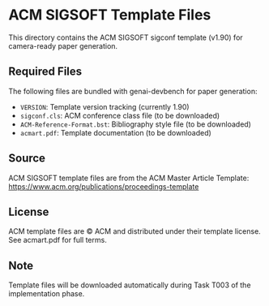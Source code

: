 # ACM SIGSOFT Template Files

This directory contains the ACM SIGSOFT sigconf template (v1.90) for camera-ready paper generation.

## Required Files

The following files are bundled with genai-devbench for paper generation:

- `VERSION`: Template version tracking (currently 1.90)
- `sigconf.cls`: ACM conference class file (to be downloaded)
- `ACM-Reference-Format.bst`: Bibliography style file (to be downloaded)
- `acmart.pdf`: Template documentation (to be downloaded)

## Source

ACM SIGSOFT template files are from the ACM Master Article Template:
https://www.acm.org/publications/proceedings-template

## License

ACM template files are © ACM and distributed under their template license.
See acmart.pdf for full terms.

## Note

Template files will be downloaded automatically during Task T003 of the implementation phase.
